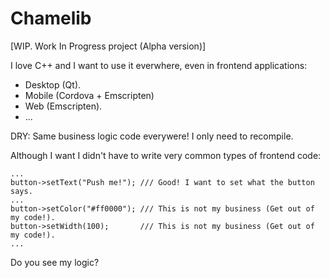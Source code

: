 # Chamelib

[WIP. Work In Progress project (Alpha version)]

I love C++ and I want to use it everwhere, even in frontend applications:

  * Desktop (Qt).
  * Mobile (Cordova + Emscripten)
  * Web (Emscripten).
  * ...

DRY: Same business logic code everywere! I only need to recompile.

Although I want I didn't have to write very common types of frontend code:

    ...
    button->setText("Push me!"); /// Good! I want to set what the button says.
    ...
    button->setColor("#ff0000"); /// This is not my business (Get out of my code!).
    button->setWidth(100);       /// This is not my business (Get out of my code!).
    ...

Do you see my logic?







